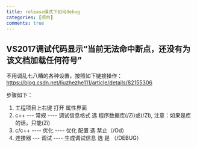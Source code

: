```yaml
---
title: release模式下如何debug
categories: [项目]
comments: true
---
```



## VS2017调试代码显示“当前无法命中断点，还没有为该文档加载任何符号”

不用调乱七八糟的各种设置，按照如下链接操作：
https://blog.csdn.net/liuzhezhe111/article/details/82155306

步骤如下：
1. 工程项目上右键 打开 属性界面
2. c++ ---  常规 ---- 调试信息格式 选  程序数据库(/Zi)或(/ZI), 注意：如果是库的话，只能(Zi)
3. c/c++ ---- 优化 ----  优化   配置  选  禁止（/Od）
4. 连接器   ---  调试  ----  生成调试信息    选  是 （/DEBUG）